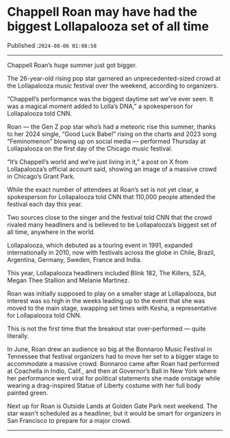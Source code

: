 # Chappell Roan may have had the biggest Lollapalooza set of all time

Published :`2024-08-06 01:08:58`

---

Chappell Roan’s huge summer just got bigger.

The 26-year-old rising pop star garnered an unprecedented-sized crowd at the Lollapalooza music festival over the weekend, according to organizers.

“Chappell’s performance was the biggest daytime set we’ve ever seen. It was a magical moment added to Lolla’s DNA,” a spokesperson for Lollapalooza told CNN.

Roan — the Gen Z pop star who’s had a meteoric rise this summer, thanks to her 2024 single, “Good Luck Babe!” rising on the charts and 2023 song “Feminomenon” blowing up on social media — performed Thursday at Lollapalooza on the first day of the Chicago music festival.

“It’s Chappell’s world and we’re just living in it,” a post on X from Lollapalooza’s official account said, showing an image of a massive crowd in Chicago’s Grant Park.

While the exact number of attendees at Roan’s set is not yet clear, a spokesperson for Lollapalooza told CNN that 110,000 people attended the festival each day this year.

Two sources close to the singer and the festival told CNN that the crowd rivaled many headliners and is believed to be Lollapalooza’s biggest set of all time, anywhere in the world.

Lollapalooza, which debuted as a touring event in 1991, expanded internationally in 2010, now with festivals across the globe in Chile, Brazil, Argentina, Germany, Sweden, France and India.

This year, Lollapalooza headliners included Blink 182, The Killers, SZA, Megan Thee Stallion and Melanie Martinez.

Roan was initially supposed to play on a smaller stage at Lollapalooza, but interest was so high in the weeks leading up to the event that she was moved to the main stage, swapping set times with Kesha, a representative for Lollapalooza told CNN.

This is not the first time that the breakout star over-performed — quite literally.

In June, Roan drew an audience so big at the Bonnaroo Music Festival in Tennessee that festival organizers had to move her set to a bigger stage to accommodate a massive crowd. Bonnaroo came after Roan had performed at Coachella in Indio, Calif., and then at Governor’s Ball in New York where her performance went viral for political statements she made onstage while wearing a drag-inspired Statue of Liberty costume with her full body painted green.

Next up for Roan is Outside Lands at Golden Gate Park next weekend. The star wasn’t scheduled as a headliner, but it would be smart for organizers in San Francisco to prepare for a major crowd.

---

